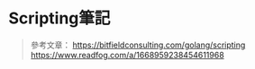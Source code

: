 # Scripting筆記

> 參考文章：
https://bitfieldconsulting.com/golang/scripting
https://www.readfog.com/a/1668959238454611968